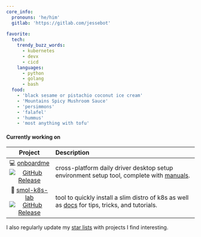 ```yaml
---
core_info:
  pronouns: 'he/him'
  gitlab: 'https://gitlab.com/jessebot'
  
favorite:
  tech:
    trendy_buzz_words:
      - kubernetes
      - devx
      - cicd
    languages:
      - python
      - golang
      - bash
  food:
    - 'black sesame or pistachio coconut ice cream'
    - 'Mountains Spicy Mushroom Sauce'
    - 'persimmons'
    - 'falafel'
    - 'hummus'
    - 'most anything with tofu'
```

#### Currently working on

|     Project       | Description |
|:-----------------:|:------------| 
| 💻 [onboardme] <br /> [![GitHub Release](https://img.shields.io/github/v/release/jessebot/onboardme?style=flat&labelColor=858585&color=6BF847&logo=GitHub&logoColor=white)](https://github.com/jessebot/onboardme/releases) | cross-platform daily driver desktop setup environment setup tool, complete with [manuals][1].       |
| 🧸 [smol-k8s-lab] <br /> [![GitHub Release](https://img.shields.io/github/v/release/jessebot/smol-k8s-lab?style=flat&labelColor=858585&color=6BF847&logo=GitHub&logoColor=white)](https://github.com/jessebot/smol-k8s-lab/releases) | tool to quickly install a slim distro of k8s as well as [docs][2] for tips, tricks, and tutorials. |

I also regularly update my [star lists] with projects I find interesting.

[onboardme]: https://github.com/jessebot/onboardme "onboardme"
[1]: https://jessebot.github.io/onboardme "onboardme docs"
[smol-k8s-lab]: https://github.com/jessebot/smol-k8s-lab "smol-k8s-lab"
[2]: https://jessebot.github.io/smol-k8s-lab "smol-k8s-lab docs"
[star lists]: https://github.com/jessebot?tab=stars "stars list"
